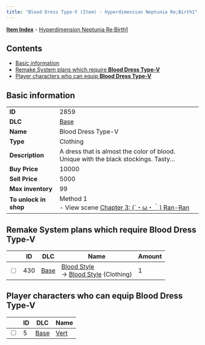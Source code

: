 ```yaml
---
title: "Blood Dress Type-V (Item) - Hyperdimension Neptunia Re;Birth1"
---
```


[**Item Index**](/neptunia/rb1/item/index.html) - [Hyperdimension Neptunia Re;Birth1](/neptunia/rb1)

## Contents

- [Basic information](#basic-information)
- [Remake System plans which require **Blood Dress Type-V**](#remake-system-plans-which-require-blood-dress-type-v)
- [Player characters who can equip **Blood Dress Type-V**](#player-characters-who-can-equip-blood-dress-type-v)

## Basic information

|   |   |
| -- | -- |
| **ID** | 2859 |
| **DLC** | [Base](/neptunia/rb1/dlc/1-base.html) |
| **Name** | Blood Dress Type-V |
| **Type** | Clothing |
| **Description** | A dress that is almost the color of blood. Unique with the black stockings. Tasty... |
| **Buy Price** | 10000 |
| **Sell Price** | 5000 |
| **Max inventory** | 99 |
| **To unlock in shop** | Method 1<br />- View scene [Chapter 3: (´・ω・｀) Ran-Ran](/neptunia/rb1/scene/1-309-chapter-3-ran-ran.html) |

## Remake System plans which require **Blood Dress Type-V**

|    | ID | DLC | Name | Amount |
| -- | -- | --- | ---- | ------ |
| <input type="checkbox" id="rb1-remake-1-430" class="trackbox" /> | 430 | [Base](/neptunia/rb1/dlc/1-base.html) | [Blood Style](/neptunia/rb1/remake/1-430-blood-style.html)<br />→ [Blood Style](/neptunia/rb1/item/1-2862-blood-style.html) (Clothing) | 1 |

## Player characters who can equip **Blood Dress Type-V**

|    | ID | DLC | Name |
| -- | -- | --- | ---- |
| <input type="checkbox" id="rb1-player-1-5" class="trackbox" /> | 5 | [Base](/neptunia/rb1/dlc/1-base.html) | [Vert](/neptunia/rb1/player/1-5-vert.html) |